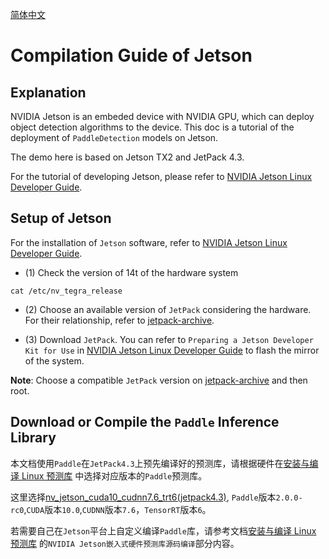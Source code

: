 [简体中文](Jetson_build.md)
# Compilation Guide of Jetson


## Explanation
NVIDIA Jetson is an embeded device with NVIDIA GPU, which can deploy object detection algorithms to the device. 
This doc is a tutorial of the deployment of `PaddleDetection` models on Jetson.

The demo here is based on Jetson TX2 and JetPack 4.3.

For the tutorial of developing Jetson, please refer to [NVIDIA Jetson Linux Developer Guide](https://docs.nvidia.com/jetson/l4t/index.html).

## Setup of Jetson
For the installation of `Jetson` software, refer to [NVIDIA Jetson Linux Developer Guide](https://docs.nvidia.com/jetson/l4t/index.html).

* (1) Check the version of 14t of the hardware system
```
cat /etc/nv_tegra_release
```
* (2) Choose an available version of `JetPack` considering the hardware. For their relationship, refer to [jetpack-archive](https://developer.nvidia.com/embedded/jetpack-archive).

* (3) Download `JetPack`. You can refer to `Preparing a Jetson Developer Kit for Use` in [NVIDIA Jetson Linux Developer Guide](https://docs.nvidia.com/jetson/l4t/index.html) to flash the mirror of the system.

**Note**: Choose a compatible `JetPack` version on [jetpack-archive](https://developer.nvidia.com/embedded/jetpack-archive) and then root.

## Download or Compile the `Paddle` Inference Library
本文档使用`Paddle`在`JetPack4.3`上预先编译好的预测库，请根据硬件在[安装与编译 Linux 预测库](https://www.paddlepaddle.org.cn/documentation/docs/zh/guides/05_inference_deployment/inference/build_and_install_lib_cn.html) 中选择对应版本的`Paddle`预测库。

这里选择[nv_jetson_cuda10_cudnn7.6_trt6(jetpack4.3)](https://paddle-inference-lib.bj.bcebos.com/2.0.0-nv-jetson-jetpack4.3-all/paddle_inference.tgz), `Paddle`版本`2.0.0-rc0`,`CUDA`版本`10.0`,`CUDNN`版本`7.6`，`TensorRT`版本`6`。

若需要自己在`Jetson`平台上自定义编译`Paddle`库，请参考文档[安装与编译 Linux 预测库](https://www.paddlepaddle.org.cn/documentation/docs/zh/advanced_guide/inference_deployment/inference/build_and_install_lib_cn.html) 的`NVIDIA Jetson嵌入式硬件预测库源码编译`部分内容。

